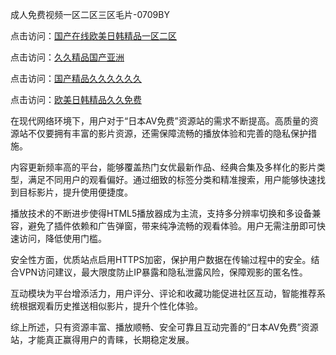 成人免费视频一区二区三区毛片-0709BY

点击访问：<a href="https://heiliaowt0d7p.pages.dev">国产在线欧美日韩精品一区二区</a>

点击访问：<a href="https://heiliaoxwd5i8.pages.dev">久久精品国产亚洲</a>

点击访问：<a href="https://heiliao2dmwwy.pages.dev">国产精品久久久久久久</a>

点击访问：<a href="https://heiliaozj3tjd.pages.dev">欧美日韩精品久久免费</a>

在现代网络环境下，用户对于“日本AV免费”资源站的需求不断提高。高质量的资源站不仅要拥有丰富的影片资源，还需保障流畅的播放体验和完善的隐私保护措施。

内容更新频率高的平台，能够覆盖热门女优最新作品、经典合集及多样化的影片类型，满足不同用户的观看偏好。通过细致的标签分类和精准搜索，用户能够快速找到目标影片，提升使用便捷度。

播放技术的不断进步使得HTML5播放器成为主流，支持多分辨率切换和多设备兼容，避免了插件依赖和广告弹窗，带来纯净流畅的观看体验。用户无需注册即可快速访问，降低使用门槛。

安全性方面，优质站点启用HTTPS加密，保护用户数据在传输过程中的安全。结合VPN访问建议，最大限度防止IP暴露和隐私泄露风险，保障观影的匿名性。

互动模块为平台增添活力，用户评分、评论和收藏功能促进社区互动，智能推荐系统根据观看历史推送相似影片，提升个性化体验。

综上所述，只有资源丰富、播放顺畅、安全可靠且互动完善的“日本AV免费”资源站，才能真正赢得用户的青睐，长期稳定发展。

<span style="display:none;">[Canonical link]( https://github.com/qi212154554/295875 ）</span>
